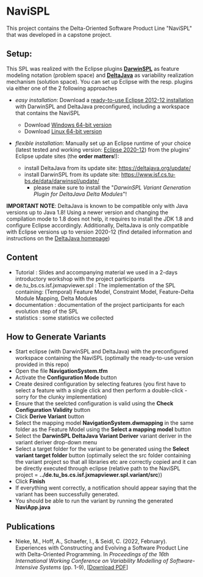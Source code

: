 # NaviSPL

This project contains the Delta-Oriented Software Product Line "NaviSPL" that was developed in a capstone project.

## Setup:
This SPL was realized with the Eclipse plugins **[DarwinSPL](https://gitlab.com/DarwinSPL/DarwinSPL)** as feature modeling notation (problem space) and **[DeltaJava](https://deltajava.org/)** as variability realization mechanism (solution space).
You can set up Eclipse with the resp. plugins via either one of the 2 following approaches

* *easy installation*: Download a [ready-to-use Eclipse 2012-12 installation](https://github.com/TUBS-ISF/NaviSPL/releases/tag/ready-to-use) with DarwinSPL and DeltaJava preconfigured, including a workspace that contains the NaviSPL
  * Download [Windows 64-bit version](https://github.com/TUBS-ISF/NaviSPL/releases/download/ready-to-use/eclipse-deltaj-darwinspl-navigationspl-win64.zip)
  * Download [Linux 64-bit version](https://github.com/TUBS-ISF/NaviSPL/releases/download/ready-to-use/eclipse-deltaj-darwinspl-navigationspl-linux.tar.gz)

* *flexible installation*: Manually set up an Eclipse runtime of your choice (latest tested and working version: [Eclipse 2020-12](https://www.eclipse.org/downloads/packages/release/2020-12/r/eclipse-modeling-tools)) from the plugins' Eclipse update sites (the **order matters**!):
  * install DeltaJava from its update site: https://deltajava.org/update/
  * install DarwinSPL from its update site: https://www.isf.cs.tu-bs.de/data/darwinspl/update/
    * please make sure to install the "*DarwinSPL Variant Generation Plugin for DeltaJava Delta Modules*"!

**IMPORTANT NOTE**: DeltaJava is known to be compatible only with Java versions up to Java 1.8! Using a newer version and changing the compilation mode to 1.8 does not help, it requires to install the JDK 1.8 and configure Eclipse accordingly. Additionally, DeltaJava is only compatible with Eclipse versions up to version 2020-12 (find detailed information and instructions on the [DeltaJava homepage](https://deltajava.org/#installation_prepacked))

## Content
* Tutorial : Slides and accompanying material we used in a 2-days introductory workshop with the project participants
* de.tu_bs.cs.isf.jxmapviewer.spl : The implementation of the SPL containing: (Temporal) Feature Model, Constraint Model, Feature-Delta Module Mapping, Delta Modules
* documentation : documentation of the project participants for each evolution step of the SPL
* statistics : some statistics we collected

## How to Generate Variants
* Start eclipse (with DarwinSPL and DeltaJava) with the preconfigured workspace containing the NaviSPL (optimally the ready-to-use version provided in this repo)
* Open the file **NavigationSystem.tfm**
* Activate the **Configuration Mode** button
* Create desired configuration by selecting features (you first have to select a feature with a single click and then perform a double-click - sorry for the clunky implementation)
* Ensure that the seelcted configuration is valid using the **Check Configuration Validity** button
* Click **Derive Variant** button
* Select the mapping model **NavigationSystem.dwmapping** in the same folder as the Feature Model using the **Select a mapping model** button
* Select the **DarwinSPL DeltaJava Variant Deriver** variant deriver in the variant deriver drop-down menu
* Select a target folder for the variant to be generated using the **Select variant target folder** button (optimally select the src folder containing the variant project so that all libraries etc are correctly copied and it can be directly executed through eclipse (relative path to the NaviSPL project = **../de.tu_bs.cs.isf.jxmapviewer.spl.variant/src**))
* Click **Finish**
* If everything went correctly, a notification should appear saying that the variant has been successfully generated.
* You should be able to run the variant by running the generated **NaviApp.java**

## Publications
* Nieke, M., Hoff, A., Schaefer, I., & Seidl, C. (2022, February). Experiences with Constructing and Evolving a Software Product Line with Delta-Oriented Programming. In *Proceedings of the 16th International Working Conference on Variability Modelling of Software-Intensive Systems* (pp. 1-9), [[Download PDF](https://pure.itu.dk/portal/files/86606380/DeltaJava_Teamprojekt_Paper.pdf)]
